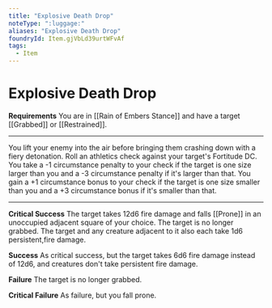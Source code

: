 ```yaml
---
title: "Explosive Death Drop"
noteType: ":luggage:"
aliases: "Explosive Death Drop"
foundryId: Item.gjVbLd39urtWFvAf
tags:
  - Item
---
```


# Explosive Death Drop

**Requirements** You are in [[Rain of Embers Stance]] and have a target [[Grabbed]] or [[Restrained]].

* * *

You lift your enemy into the air before bringing them crashing down with a fiery detonation. Roll an athletics check against your target's Fortitude DC. You take a -1 circumstance penalty to your check if the target is one size larger than you and a -3 circumstance penalty if it's larger than that. You gain a +1 circumstance bonus to your check if the target is one size smaller than you and a +3 circumstance bonus if it's smaller than that.

* * *

**Critical Success** The target takes 12d6 fire damage and falls [[Prone]] in an unoccupied adjacent square of your choice. The target is no longer grabbed. The target and any creature adjacent to it also each take 1d6 persistent,fire damage.

**Success** As critical success, but the target takes 6d6 fire damage instead of 12d6, and creatures don't take persistent fire damage.

**Failure** The target is no longer grabbed.

**Critical Failure** As failure, but you fall prone.
